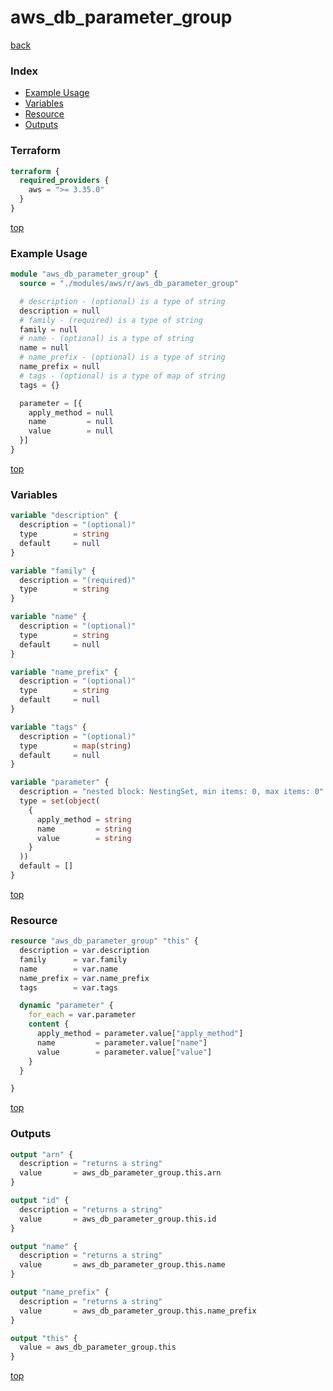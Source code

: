 # aws_db_parameter_group

[back](../aws.md)

### Index

- [Example Usage](#example-usage)
- [Variables](#variables)
- [Resource](#resource)
- [Outputs](#outputs)

### Terraform

```terraform
terraform {
  required_providers {
    aws = ">= 3.35.0"
  }
}
```

[top](#index)

### Example Usage

```terraform
module "aws_db_parameter_group" {
  source = "./modules/aws/r/aws_db_parameter_group"

  # description - (optional) is a type of string
  description = null
  # family - (required) is a type of string
  family = null
  # name - (optional) is a type of string
  name = null
  # name_prefix - (optional) is a type of string
  name_prefix = null
  # tags - (optional) is a type of map of string
  tags = {}

  parameter = [{
    apply_method = null
    name         = null
    value        = null
  }]
}
```

[top](#index)

### Variables

```terraform
variable "description" {
  description = "(optional)"
  type        = string
  default     = null
}

variable "family" {
  description = "(required)"
  type        = string
}

variable "name" {
  description = "(optional)"
  type        = string
  default     = null
}

variable "name_prefix" {
  description = "(optional)"
  type        = string
  default     = null
}

variable "tags" {
  description = "(optional)"
  type        = map(string)
  default     = null
}

variable "parameter" {
  description = "nested block: NestingSet, min items: 0, max items: 0"
  type = set(object(
    {
      apply_method = string
      name         = string
      value        = string
    }
  ))
  default = []
}
```

[top](#index)

### Resource

```terraform
resource "aws_db_parameter_group" "this" {
  description = var.description
  family      = var.family
  name        = var.name
  name_prefix = var.name_prefix
  tags        = var.tags

  dynamic "parameter" {
    for_each = var.parameter
    content {
      apply_method = parameter.value["apply_method"]
      name         = parameter.value["name"]
      value        = parameter.value["value"]
    }
  }

}
```

[top](#index)

### Outputs

```terraform
output "arn" {
  description = "returns a string"
  value       = aws_db_parameter_group.this.arn
}

output "id" {
  description = "returns a string"
  value       = aws_db_parameter_group.this.id
}

output "name" {
  description = "returns a string"
  value       = aws_db_parameter_group.this.name
}

output "name_prefix" {
  description = "returns a string"
  value       = aws_db_parameter_group.this.name_prefix
}

output "this" {
  value = aws_db_parameter_group.this
}
```

[top](#index)